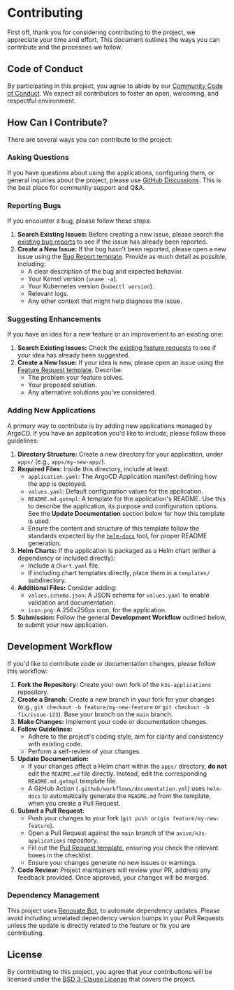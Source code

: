 # Contributing

First off, thank you for considering contributing to the project, we appreciate your time and effort. This document outlines the ways you can contribute and the processes we follow.

## Code of Conduct

By participating in this project, you agree to abide by our [Community Code of Conduct](CODE_OF_CONDUCT.md). We expect all contributors to foster an open, welcoming, and respectful environment.

## How Can I Contribute?

There are several ways you can contribute to the project:

### Asking Questions

If you have questions about using the applications, configuring them, or general inquiries about the project, please use [GitHub Discussions](https://github.com/axivo/k3s-applications/discussions). This is the best place for community support and Q&A.

### Reporting Bugs

If you encounter a bug, please follow these steps:

1. **Search Existing Issues:** Before creating a new issue, please search the [existing bug reports](https://github.com/axivo/k3s-applications/issues?q=is%3Aissue+label%3Abug) to see if the issue has already been reported.
2. **Create a New Issue:** If the bug hasn't been reported, please open a new issue using the [Bug Report template](https://github.com/axivo/k3s-applications/issues/new?assignees=&amp;labels=bug%2Ctriage&amp;projects=&amp;template=bug_report.yml). Provide as much detail as possible, including:
    * A clear description of the bug and expected behavior.
    * Your Kernel version (`uname -a`).
    * Your Kubernetes version (`kubectl version`).
    * Relevant logs.
    * Any other context that might help diagnose the issue.

### Suggesting Enhancements

If you have an idea for a new feature or an improvement to an existing one:

1. **Search Existing Issues:** Check the [existing feature requests](https://github.com/axivo/k3s-applications/issues?q=is%3Aissue+label%3Aenhancement) to see if your idea has already been suggested.
2. **Create a New Issue:** If your idea is new, please open an issue using the [Feature Request template](https://github.com/axivo/k3s-applications/issues/new?assignees=&amp;labels=enhancement%2Ctriage&amp;projects=&amp;template=feature_request.yml). Describe:
    * The problem your feature solves.
    * Your proposed solution.
    * Any alternative solutions you've considered.

### Adding New Applications

A primary way to contribute is by adding new applications managed by ArgoCD. If you have an application you'd like to include, please follow these guidelines:

1. **Directory Structure:** Create a new directory for your application, under `apps/` (e.g., `apps/my-new-app/`).
2. **Required Files:** Inside this directory, include at least:
    * `application.yaml`: The ArgoCD Application manifest defining how the app is deployed.
    * `values.yaml`: Default configuration values for the application.
    * `README.md.gotmpl`: A template for the application's README. Use this to describe the application, its purpose and configuration options. See the **Update Documentation** section below for how this template is used.
    * Ensure the content and structure of this template follow the standards expected by the [`helm-docs`](https://github.com/norwoodj/helm-docs) tool, for proper README generation.
3. **Helm Charts:** If the application is packaged as a Helm chart (either a dependency or included directly):
    * Include a `Chart.yaml` file.
    * If including chart templates directly, place them in a `templates/` subdirectory.
4. **Additional Files:** Consider adding:
    * `values.schema.json`: A JSON schema for `values.yaml` to enable validation and documentation.
    * `icon.png`: A 256x256px icon, for the application.
5.  **Submission:** Follow the general **Development Workflow** outlined below, to submit your new application.

## Development Workflow

If you'd like to contribute code or documentation changes, please follow this workflow:

1. **Fork the Repository:** Create your own fork of the `k3s-applications` repository.
2. **Create a Branch:** Create a new branch in your fork for your changes (e.g., `git checkout -b feature/my-new-feature` or `git checkout -b fix/issue-123`). Base your branch on the `main` branch.
3. **Make Changes:** Implement your code or documentation changes.
4. **Follow Guidelines:**
    * Adhere to the project's coding style, aim for clarity and consistency with existing code.
    * Perform a self-review of your changes.
5. **Update Documentation:**
    * If your changes affect a Helm chart within the `apps/` directory, **do not** edit the `README.md` file directly. Instead, edit the corresponding `README.md.gotmpl` template file.
    * A GitHub Action (`.github/workflows/documentation.yml`) uses `helm-docs` to automatically generate the `README.md` from the template, when you create a Pull Request.
6. **Submit a Pull Request:**
    * Push your changes to your fork (`git push origin feature/my-new-feature`).
    * Open a Pull Request against the `main` branch of the `axivo/k3s-applications` repository.
    * Fill out the [Pull Request template](.github/pull_request_template.md), ensuring you check the relevant boxes in the checklist.
    * Ensure your changes generate no new issues or warnings.
7.  **Code Review:** Project maintainers will review your PR, address any feedback provided. Once approved, your changes will be merged.

### Dependency Management

This project uses [Renovate Bot](https://github.com/renovatebot), to automate dependency updates. Please avoid including unrelated dependency version bumps in your Pull Requests unless the update is directly related to the feature or fix you are contributing.

## License

By contributing to this project, you agree that your contributions will be licensed under the [BSD 3-Clause License](LICENSE) that covers the project.
